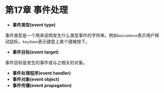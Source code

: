 # 第17章 事件处理

* **事件类型(event type)**

事件类型是一个用来说明发生什么类型事件的字符串。例如`mousemove`表示用户移动鼠标，`keydown`表示键盘上某个键被按下。

* **事件目标(event target)**

事件目标是发生的事件或与之相关的对象。

* **事件处理程序(event handler)**
* **事件对象(event object)**
* **事件传播(event propagation)**
